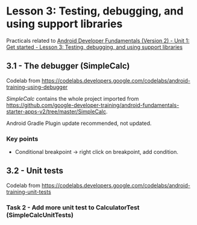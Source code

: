 # Lesson 3: Testing, debugging, and using support libraries

Practicals related to [Android Developer Fundamentals (Version 2) - Unit 1: Get started - Lesson 3: Testing, debugging, and using support libraries](https://google-developer-training.github.io/android-developer-fundamentals-course-concepts-v2/unit-1-get-started/lesson-3-testing,-debugging,-and-using-support-libraries/3-1-c-the-android-studio-debugger/3-1-c-the-android-studio-debugger.html)

## 3.1 - The debugger (SimpleCalc)

Codelab from https://codelabs.developers.google.com/codelabs/android-training-using-debugger

*SimpleCalc* contains the whole project imported from https://github.com/google-developer-training/android-fundamentals-starter-apps-v2/tree/master/SimpleCalc.

Android Gradle Plugin update recommended, not updated.

### Key points
  - Conditional breakpoint -> right click on breakpoint, add condition.
  
## 3.2 - Unit tests

Codelab from https://codelabs.developers.google.com/codelabs/android-training-unit-tests

### Task 2 - Add more unit test to CalculatorTest (SimpleCalcUnitTests)

